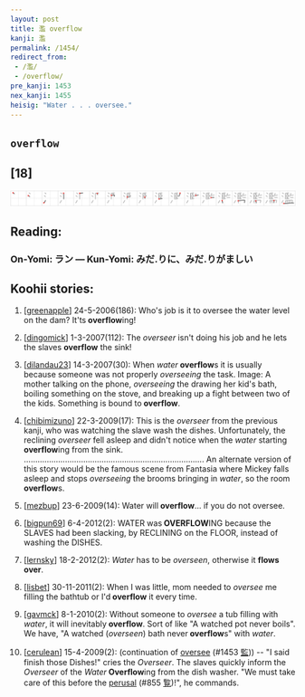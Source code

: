 ```yaml
---
layout: post
title: 濫 overflow
kanji: 濫
permalink: /1454/
redirect_from:
 - /濫/
 - /overflow/
pre_kanji: 1453
nex_kanji: 1455
heisig: "Water . . . oversee."
---
```


## `overflow`

## [18]

<div class="stroke"><img src="../images/E6BFAB.png" /></div>

## Reading:

### On-Yomi: ラン &mdash; Kun-Yomi: みだ.りに、みだ.りがましい

## Koohii stories:

1) [<a href="http://kanji.koohii.com/profile/greenapple">greenapple</a>] 24-5-2006(186): Who&#039;s job is it to oversee the water level on the dam? It&#039;ts<strong> overflow</strong>ing! 

2) [<a href="http://kanji.koohii.com/profile/dingomick">dingomick</a>] 1-3-2007(112): The <em>overseer</em> isn&#039;t doing his job and he lets the slaves <strong>overflow</strong> the sink! 

3) [<a href="http://kanji.koohii.com/profile/dilandau23">dilandau23</a>] 14-3-2007(30): When <em>water</em><strong> overflow</strong>s it is usually because someone was not properly <em>overseeing</em> the task. Image: A mother talking on the phone, <em>overseeing</em> the drawing her kid&#039;s bath, boiling something on the stove, and breaking up a fight between two of the kids. Something is bound to<strong> overflow</strong>. 

4) [<a href="http://kanji.koohii.com/profile/chibimizuno">chibimizuno</a>] 22-3-2009(17): This is the <em>overseer</em> from the previous kanji, who was watching the slave wash the dishes. Unfortunately, the reclining <em>overseer</em> fell asleep and didn&#039;t notice when the <em>water</em> starting<strong> overflow</strong>ing from the sink. ............................................................................... An alternate version of this story would be the famous scene from Fantasia where Mickey falls asleep and stops <em>overseeing</em> the brooms bringing in <em>water</em>, so the room<strong> overflow</strong>s. 

5) [<a href="http://kanji.koohii.com/profile/mezbup">mezbup</a>] 23-6-2009(14): Water will<strong> overflow</strong>... if you do not oversee. 

6) [<a href="http://kanji.koohii.com/profile/bigpun69">bigpun69</a>] 6-4-2012(2): WATER was<strong> OVERFLOW</strong>ING because the SLAVES had been slacking, by RECLINING on the FLOOR, instead of washing the DISHES. 

7) [<a href="http://kanji.koohii.com/profile/lernsky">lernsky</a>] 18-2-2012(2): <em>Water</em> has to be <em>overseen</em>, otherwise it <strong>flows over</strong>. 

8) [<a href="http://kanji.koohii.com/profile/lisbet">lisbet</a>] 30-11-2011(2): When I was little, mom needed to <em>oversee</em> me filling the bathtub or I&#039;d<strong> overflow</strong> it every time. 

9) [<a href="http://kanji.koohii.com/profile/gavmck">gavmck</a>] 8-1-2010(2): Without someone to <em>oversee</em> a tub filling with <em>water</em>, it will inevitably<strong> overflow</strong>. Sort of like &quot;A watched pot never boils&quot;. We have, &quot;A watched (<em>overseen</em>) bath never<strong> overflow</strong>s&quot; with <em>water</em>. 

10) [<a href="http://kanji.koohii.com/profile/cerulean">cerulean</a>] 15-4-2009(2): (continuation of <a href="../1453">oversee</a> <span class="index">(#1453 <a href="http://jisho.org/kanji/details/監">監</a>)</span>) -- &quot;I said finish those Dishes!&quot; cries the <em>Overseer</em>. The slaves quickly inform the <em>Overseer</em> of the <em>Water</em><strong> Overflow</strong>ing from the dish washer. &quot;We must take care of this before the <a href="../855">perusal</a> <span class="index">(#855 <a href="http://jisho.org/kanji/details/覧">覧</a>)</span>!&quot;, he commands. 
